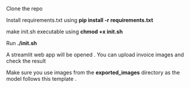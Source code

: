 Clone the repo 

Install requirements.txt using **pip install -r requirements.txt**

make init.sh executable using **chmod +x init.sh**

Run **./init.sh**

A streamlit web app will be opened . You can upload invoice images and check the result

Make sure you use images from the **exported_images** directory as the model follows this template .  
